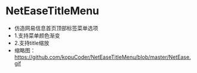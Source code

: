 # NetEaseTitleMenu
 * 仿造网易信息首页顶部标签菜单选项
 * 1.支持菜单颜色渐变
 * 2.支持title缩放
 * 缩略图：https://github.com/kopuCoder/NetEaseTitleMenu/blob/master/NetEase.gif
